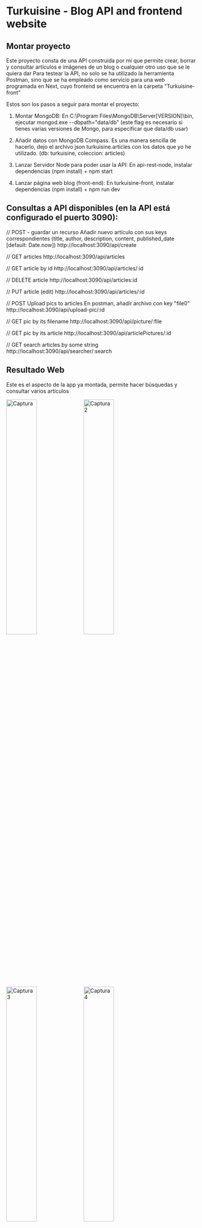 # Turkuisine - Blog API and frontend website

## Montar proyecto

Este proyecto consta de una API construida por mí que permite crear, borrar y consultar artículos e imágenes de un blog o cualquier otro uso que se le quiera dar
Para testear la API, no solo se ha utilizado la herramienta Postman, sino que se ha empleado como servicio para una web programada en Next, cuyo frontend se encuentra en la carpeta "Turkuisine-front"

Estos son los pasos a seguir para montar el proyecto:

  1. Montar MongoDB:
  	En  C:\Program Files\MongoDB\Server\[VERSION]\bin, ejecutar mongod.exe --dbpath="data/db" (este flag es necesario si tienes varias versiones de Mongo, para especificar que data/db usar)
    
  2. Añadir datos con MongoDB Compass. Es una manera sencilla de hacerlo, dejo el archivo json turkuisine.articles con los datos que yo he utilizado. (db: turkuisine, coleccion: articles)
  
  3. Lanzar Servidor Node para poder usar la API:
  	En api-rest-node, instalar dependencias (npm install) + npm start

  3. Lanzar página web blog (front-end):
  	En turkuisine-front, instalar dependencias (npm install) + npm run dev
  
  ## Consultas a API disponibles (en la API está configurado el puerto 3090):

// POST - guardar un recurso
Añadir nuevo artículo con sus keys correspondientes (title, author, description, content, published_date [default: Date.now])
http://localhost:3090/api/create

// GET articles
http://localhost:3090/api/articles

// GET article by id
http://localhost:3090/api/articles/:id

// DELETE article 
http://localhost:3090/api/articles:id

// PUT article (edit)
http://localhost:3090/api/articles/:id

// POST Upload pics to articles
En postman, añadir archivo con key "file0"
http://localhost:3090/api/upload-pic/:id

// GET pic by its filename
http://localhost:3090/api/picture/:file

// GET pic by its article 
http://localhost:3090/api/articlePictures/:id

// GET search articles by some string
http://localhost:3090/api/searcher/:search


## Resultado Web 
Este es el aspecto de la app ya montada, permite hacer búsquedas y consultar varios artículos

<img width="40%" alt="Captura" src="https://github.com/user-attachments/assets/6472a060-6855-404f-928a-b7fe7e433e14">
<img width="40%" alt="Captura2" src="https://github.com/user-attachments/assets/85dcd814-8993-4456-b410-bf6261a17373">
<img width="40%" alt="Captura3" src="https://github.com/user-attachments/assets/fa88bf21-266e-40c5-b0e6-3f6515966aaa">
<img width="40%" alt="Captura4" src="https://github.com/user-attachments/assets/6668f757-0a6e-46a2-ad7f-67a25bb36bc8">

También está disponible este vídeo de cómo queda la web: [Ver vídeo](./resultado_web.webm)



Gracias por pasarte! :)






